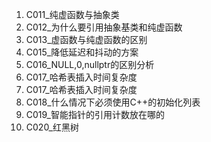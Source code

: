 1. C011_纯虚函数与抽象类
2. C012_为什么要引用抽象基类和纯虚函数
3. C013_虚函数与纯虚函数的区别
4. C015_降低延迟和抖动的方案
5. C016_NULL,0,nullptr的区别分析
6. C017_哈希表插入时间复杂度
7. C017_哈希表插入时间复杂度
8. C018_什么情况下必须使用C++的初始化列表
9. C019_智能指针的引用计数放在哪的
10. C020_红黑树